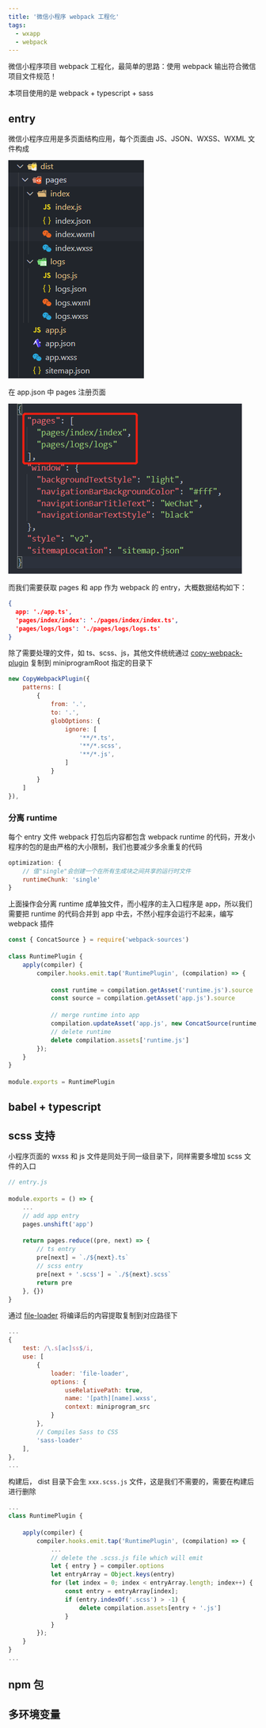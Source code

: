 ```yaml
---
title: '微信小程序 webpack 工程化'
tags:
  - wxapp
  - webpack
---
```


微信小程序项目 webpack 工程化，最简单的思路：使用 webpack 输出符合微信项目文件规范！

本项目使用的是 webpack + typescript + sass

## entry
微信小程序应用是多页面结构应用，每个页面由 JS、JSON、WXSS、WXML 文件构成

![](../../../images/微信图片_20200613134917.png)

在 app.json 中 pages 注册页面

![](../../../images/微信图片_20200613135044.png)

而我们需要获取 pages 和 app 作为 webpack 的 entry，大概数据结构如下：

```json
{
  app: './app.ts',
  'pages/index/index': './pages/index/index.ts',
  'pages/logs/logs': './pages/logs/logs.ts'
}
```

除了需要处理的文件，如 ts、scss、js，其他文件统统通过 [copy-webpack-plugin](https://github.com/webpack-contrib/copy-webpack-plugin) 复制到 miniprogramRoot 指定的目录下

```javascript
new CopyWebpackPlugin({
    patterns: [
        {
            from: '.',
            to: '.',
            globOptions: {
                ignore: [
                    '**/*.ts',
                    '**/*.scss',
                    '**/*.js',
                ]
            }
        }
    ]
}),
```

### 分离 runtime

每个 entry 文件 webpack 打包后内容都包含 webpack runtime 的代码，开发小程序的包的是由严格的大小限制，我们也要减少多余重复的代码

```javascript
optimization: {
    // 值"single"会创建一个在所有生成块之间共享的运行时文件
    runtimeChunk: 'single'
}
```

上面操作会分离 runtime 成单独文件，而小程序的主入口程序是 app，所以我们需要把 runtime 的代码合并到 app 中去，不然小程序会运行不起来，编写 webpack 插件

```javascript
const { ConcatSource } = require('webpack-sources')

class RuntimePlugin {
    apply(compiler) {
        compiler.hooks.emit.tap('RuntimePlugin', (compilation) => {

            const runtime = compilation.getAsset('runtime.js').source
            const source = compilation.getAsset('app.js').source

            // merge runtime into app
            compilation.updateAsset('app.js', new ConcatSource(runtime, source))
            // delete runtime
            delete compilation.assets['runtime.js']
        });
    }
}

module.exports = RuntimePlugin
```

## babel + typescript

## scss 支持

小程序页面的 wxss 和 js 文件是同处于同一级目录下，同样需要多增加 scss 文件的入口

```javascript
// entry.js

module.exports = () => {
    ...
    // add app entry
    pages.unshift('app')

    return pages.reduce((pre, next) => {
        // ts entry
        pre[next] = `./${next}.ts`
        // scss entry
        pre[next + '.scss'] = `./${next}.scss`
        return pre
    }, {})
}

```
通过 [file-loader](https://github.com/webpack-contrib/file-loader) 将编译后的内容提取复制到对应路径下

```javascript
...
{
    test: /\.s[ac]ss$/i,
    use: [
        {
            loader: 'file-loader',
            options: {
                useRelativePath: true,
                name: '[path][name].wxss',
                context: miniprogram_src
            }
        },
        // Compiles Sass to CSS
        'sass-loader'
    ],
},
...
```

构建后， dist 目录下会生 `xxx.scss.js` 文件，这是我们不需要的，需要在构建后进行删除


```javascript
...
class RuntimePlugin {

    apply(compiler) {
        compiler.hooks.emit.tap('RuntimePlugin', (compilation) => {
            ...
            // delete the .scss.js file which will emit
            let { entry } = compiler.options
            let entryArray = Object.keys(entry)
            for (let index = 0; index < entryArray.length; index++) {
                const entry = entryArray[index];
                if (entry.indexOf('.scss') > -1) {
                    delete compilation.assets[entry + '.js']
                }
            }
        });
    }
}
...
```

## npm 包


## 多环境变量